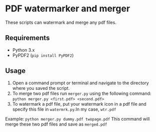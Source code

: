 # PDF watermarker and merger
These scripts can watermark and merge any pdf files.	 
## Requirements
- Python 3.x
- PyPDF2 (`pip install PyPDF2`)
## Usage
1. Open a command prompt or terminal and navigate to the directory where you saved the script.
2. To merge two pdf files run `merger.py` using the following command: `python merger.py <first.pdf> <second.pdf>`
3. To watermark a pdf file, put your watermark icon in a pdf file and specify this file in `watermrk.py`.In my case, `wtr.pdf`

Example:
`python merger.py dummy.pdf twopage.pdf`
This command will merge these two pdf files and save as `merged.pdf`
